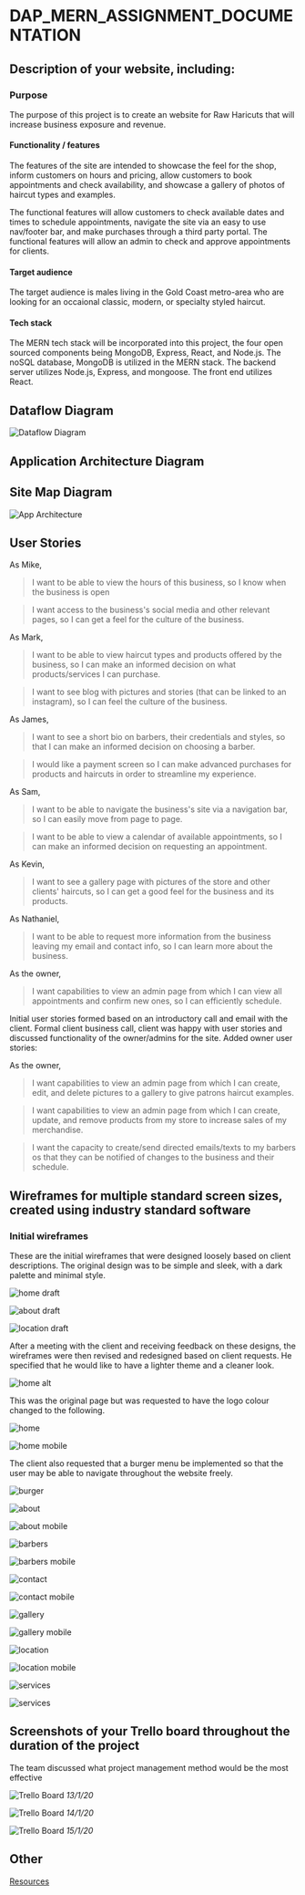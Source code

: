 # DAP_MERN_ASSIGNMENT_DOCUMENTATION


## Description of your website, including:

### Purpose

The purpose of this project is to create an website for Raw Haricuts that will increase business exposure and revenue. 

#### Functionality / features

The features of the site are intended to showcase the feel for the shop, inform customers on hours and pricing, allow customers to book appointments and check availability, and showcase a gallery of photos of haircut types and examples. 

The functional features will allow customers to check available dates and times to schedule appointments, navigate the site via an easy to use nav/footer bar, and make purchases through a third party portal. The functional features will allow an admin to check and approve appointments for clients. 


#### Target audience

The target audience is males living in the Gold Coast metro-area who are looking for an occaional classic, modern, or specialty styled haircut. 

#### Tech stack

The MERN tech stack will be incorporated into this project, the four open sourced components being MongoDB, Express, React, and Node.js. The noSQL database, MongoDB is utilized in the MERN stack. The backend server utilizes Node.js, Express, and mongoose. The front end utilizes React. 


## Dataflow Diagram	

![Dataflow Diagram](docs/Dataflow_Diagram_MERN.png)

## Application Architecture Diagram	

## Site Map Diagram

![App Architecture](docs/App_Architecture_MERN_Project.png)

## User Stories	

As Mike,
> I want to be able to view the hours of this business, so I know when the business is open

> I want access to the business's social media and other relevant pages, so I can get a feel for the culture of the business.

As Mark,

> I want to be able to view haircut types and products offered by the business, so I can make an informed decision on what products/services I can purchase.

> I want to see blog with pictures and stories (that can be linked to an instagram), so I can feel the culture of the business.

As James,
> I want to see a short bio on barbers, their credentials and styles, so that I can make an informed decision on choosing a barber.

> I would like a payment screen so I can make advanced purchases for products and haircuts in order to streamline my experience.

As Sam,
> I want to be able to navigate the business's site via a navigation bar, so I can easily move from page to page.

> I want to be able to view a calendar of available appointments, so I can make an informed decision on requesting an appointment.

As Kevin,
> I want to see a gallery page with pictures of the store and other clients' haircuts, so I can get a good feel for the business and its products.

As Nathaniel,
> I want to be able to request more information from the business leaving my email and contact info, so I can learn more about the business.

As the owner,

> I want capabilities to view an admin page from which I can view all appointments and confirm new ones, so I can efficiently schedule.

Initial user stories formed based on an introductory call and email with the client. Formal client business call, client was happy with user stories and discussed functionality of the owner/admins for the site. Added owner user stories: 

As the owner, 

> I want capabilities to view an admin page from which I can create, edit, and delete pictures to a gallery to give patrons haircut examples. 

> I want capabilities to view an admin page from which I can create, update, and remove products from my store to increase sales of my merchandise. 

> I want the capacity to create/send directed emails/texts to my barbers os that they can be notified of changes to the business and their schedule. 

## Wireframes for multiple standard screen sizes, created using industry standard software	


### Initial wireframes

These are the initial wireframes that were designed loosely based on client descriptions. The original design was to be simple and sleek, with a dark palette and minimal style.

![home draft](docs/wireframes/homedraft.PNG)

![about draft](docs/wireframes/aboutdraft.PNG)

![location draft](docs/wireframes/locationdraft.PNG)

After a meeting with the client and receiving feedback on these designs, the wireframes were then revised and redesigned based on client requests. He specified that he would like to have a lighter theme and a cleaner look.

![home alt](docs/wireframes/homealternatelogo.PNG)

This was the original page but was requested to have the logo colour changed to the following.

![home](docs/wireframes/home.PNG)

![home mobile](docs/wireframes/homemobile.PNG)

The client also requested that a burger menu be implemented so that the user may be able to navigate throughout the website freely.

![burger](docs/wireframes/burgermenu.PNG)

![about](docs/wireframes/about.PNG)

![about mobile](docs/wireframes/aboutmobile.PNG)

![barbers](docs/wireframes/barbers.PNG)

![barbers mobile](docs/wireframes/barbersmobile.PNG)

![contact](docs/wireframes/contact.PNG)

![contact mobile](docs/wireframes/contactmobile.PNG)

![gallery](docs/wireframes/gallery.PNG)

![gallery mobile](docs/wireframes/gallerymobile.PNG)

![location](docs/wireframes/location.PNG)

![location mobile](docs/wireframes/locationmobile.PNG)

![services](docs/wireframes/services.PNG)

![services](docs/wireframes/servicesmobile.PNG)

## Screenshots of your Trello board throughout the duration of the project	

The team discussed what project management method would be the most effective 

![Trello Board](docs/Trello_Board_MERN_Project.png)
*13/1/20*

![Trello Board](docs/Trello_Board_MERN_Project_2.png)
*14/1/20*

![Trello Board](docs/Trello_Board_MERN_Project_3.png)
*15/1/20*

## Other

[Resources](https://docs.google.com/document/d/1qCIVq4t38VcJ9CifgAuvjDxCgSFbA2Dvnt6x0-GKwyY/edit)

